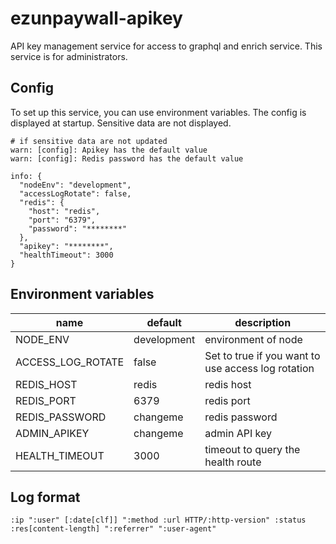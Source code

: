 # ezunpaywall-apikey

API key management service for access to graphql and enrich service.
This service is for administrators.

## Config

To set up this service, you can use environment variables. The config is displayed at startup. Sensitive data are not displayed.

```
# if sensitive data are not updated
warn: [config]: Apikey has the default value 
warn: [config]: Redis password has the default value

info: {
  "nodeEnv": "development",
  "accessLogRotate": false,
  "redis": {
    "host": "redis",
    "port": "6379",
    "password": "********"
  },
  "apikey": "********",
  "healthTimeout": 3000
}
```

## Environment variables

| name | default | description |
| --- | --- | --- |
| NODE_ENV | development | environment of node |
| ACCESS_LOG_ROTATE | false | Set to true if you want to use access log rotation |
| REDIS_HOST | redis | redis host |
| REDIS_PORT | 6379 | redis port |
| REDIS_PASSWORD | changeme | redis password |
| ADMIN_APIKEY | changeme | admin API key|
| HEALTH_TIMEOUT | 3000 | timeout to query the health route |

## Log format

```
:ip ":user" [:date[clf]] ":method :url HTTP/:http-version" :status :res[content-length] ":referrer" ":user-agent"
```